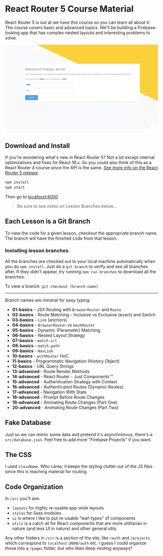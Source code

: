 # React Router 5 Course Material

React Router 5 is out at we have this course so you can learn all about it. The course covers basic and advanced topics. We'll be building a Firebase-looking app that has complex nested layouts and interesting problems to solve.

![Animated Demo](./firebase.gif)

## Download and Install

If you're wondering what's new in React Router 5? Not a lot except internal optimizations and fixes for React 16.x. So you could also think of this as a React Router 4 course since the API is the same. [See more info on the React Router 5 release](https://reacttraining.com/blog/react-router-v5/)

```bash
npm install
npm start
```

Then go to [localhost:8000](http://localhost:8000)

> Be sure to see notes on Lesson Branches below...

## Each Lesson is a Git Branch

To view the code for a given lesson, _checkout_ the appropriate branch name. The branch will have the finished code from that lesson.

### Installing lesson branches

All the branches are checked out to your local machine automatically when you do `npm install`. Just do a `git branch` to verify and see all branches after. If they didn't appear, try running `npm run branches` to download all the branches.

To view a branch: `git checkout [branch-name]`

<hr />

Branch names are minimal for easy typing:

- **01-basics** - JSX Routing with `BrowserRouter` and `Route`
- **02-basics** - Route Matching - Inclusive vs Exclusive (exact) and Switch
- **03-basics** - `Link` (anchors)
- **04-basics** - `BrowserRouter` vs `HashRouter`
- **05-basics** - Dynamic (Parameter) Matching
- **06-basics** - Nested Layout Strategy
- **07-basics** - `match.url`
- **08-basics** - `match.path`
- **09-basics** - `NavLink`
- **10-basics** - `withRouter` HoC
- **11-basics** - Programmatic Navigation (History Object)
- **12-basics** - URL Query Strings
- **13-advanced** - Route Render Methods
- **14-advanced** - React Router - Just Components ™
- **15-advanced** - Authentication Strategy with Context
- **16-advanced** - Authenticated Routes (Dynamic Routes)
- **17-advanced** - Navigation With State
- **18-advanced** - Prompt Before Route Changes
- **19-advanced** - Animating Route Changes (Part One)
- **20-advanced** - Animating Route Changes (Part Two)

## Fake Database

Just so we can mimic some data and pretend it's asynchronous, there's a `src/database.json`. Feel free to add more "Firebase Projects" if you want.

## The CSS

I used `className`. Who cares, it keeps the styling clutter out of the JS files since this is teaching material for routing.

## Code Organization

In `/src` you'll see:

- `layouts` for highly re-usable app-wide layouts
- `styles` for Sass modules
- `ui` is where I like to put re-usable "leaf-types" of components
- `utils` is a catch all for React components that are more utilitarian in nature (and less UI in nature) and other general utils.

Any other folders in `/src` is a section of the site, like `/auth` and `/projects` which correspond to `localhost:8000/auth` etc. I guess I could organize those into a `/pages` folder, but who likes deep nesting anyways?
